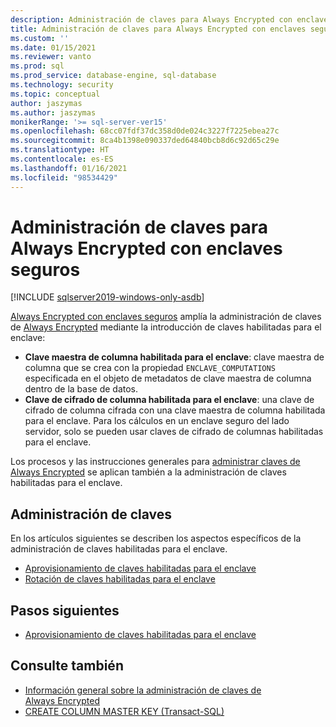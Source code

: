 ```yaml
---
description: Administración de claves para Always Encrypted con enclaves seguros
title: Administración de claves para Always Encrypted con enclaves seguros | Microsoft Docs
ms.custom: ''
ms.date: 01/15/2021
ms.reviewer: vanto
ms.prod: sql
ms.prod_service: database-engine, sql-database
ms.technology: security
ms.topic: conceptual
author: jaszymas
ms.author: jaszymas
monikerRange: '>= sql-server-ver15'
ms.openlocfilehash: 68cc07fdf37dc358d0de024c3227f7225ebea27c
ms.sourcegitcommit: 8ca4b1398e090337ded64840bcb8d6c92d65c29e
ms.translationtype: HT
ms.contentlocale: es-ES
ms.lasthandoff: 01/16/2021
ms.locfileid: "98534429"
---
```

# <a name="manage-keys-for-always-encrypted-with-secure-enclaves"></a>Administración de claves para Always Encrypted con enclaves seguros

[!INCLUDE [sqlserver2019-windows-only-asdb](../../../includes/applies-to-version/sqlserver2019-windows-only-asdb.md)]

[Always Encrypted con enclaves seguros](always-encrypted-enclaves.md) amplía la administración de claves de [Always Encrypted](always-encrypted-database-engine.md) mediante la introducción de claves habilitadas para el enclave: 

- **Clave maestra de columna habilitada para el enclave**: clave maestra de columna que se crea con la propiedad `ENCLAVE_COMPUTATIONS` especificada en el objeto de metadatos de clave maestra de columna dentro de la base de datos. 
- **Clave de cifrado de columna habilitada para el enclave**: una clave de cifrado de columna cifrada con una clave maestra de columna habilitada para el enclave. Para los cálculos en un enclave seguro del lado servidor, solo se pueden usar claves de cifrado de columnas habilitadas para el enclave. 

Los procesos y las instrucciones generales para [administrar claves de Always Encrypted](overview-of-key-management-for-always-encrypted.md) se aplican también a la administración de claves habilitadas para el enclave. 

## <a name="managing-keys"></a>Administración de claves

En los artículos siguientes se describen los aspectos específicos de la administración de claves habilitadas para el enclave.

- [Aprovisionamiento de claves habilitadas para el enclave](always-encrypted-enclaves-provision-keys.md)
- [Rotación de claves habilitadas para el enclave](always-encrypted-enclaves-rotate-keys.md)

## <a name="next-steps"></a>Pasos siguientes
- [Aprovisionamiento de claves habilitadas para el enclave](always-encrypted-enclaves-provision-keys.md)

## <a name="see-also"></a>Consulte también  
- [Información general sobre la administración de claves de Always Encrypted](overview-of-key-management-for-always-encrypted.md)
- [CREATE COLUMN MASTER KEY (Transact-SQL)](../../../t-sql/statements/create-column-master-key-transact-sql.md)
